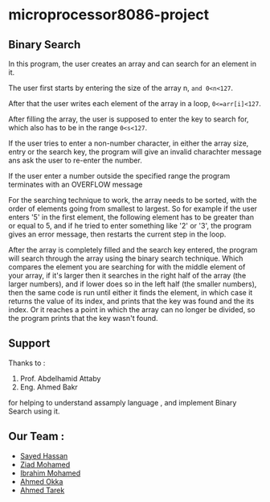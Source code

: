# microprocessor8086-project

## Binary Search

In this program, the user creates an array and can search for an element in it.

The user first starts by entering the size of the array n, `and 0<n<127`. 
 
After that the user writes each element of the array in a loop, `0<=arr[i]<127`. 

After filling the array, the user is supposed to enter the key to search for, which also has to be in the range `0<s<127`.

If the user tries to enter a non-number character, in either the array size, entry or the search key, the program will give an invalid charachter message ans ask the user to 
re-enter the number. 

If the user enter a number outside the specified range the program terminates with an OVERFLOW message

For the searching technique to work, the array needs to be sorted, with the order of elements going from smallest to largest. So for example if the user enters '5' in the first element, the following element has to be greater than or equal to 5, and if he tried to enter something like '2' or '3', the program gives an error message, then restarts the current step in the loop.

After the array is completely filled and the search key entered, the program will search through the array using the binary search technique. Which compares the element you are searching for with the middle element of your array, if it's larger then it searches in the right half of the array (the larger numbers), and if lower does so in the left half (the smaller numbers), then the same code is run until either it finds the element, in which case it returns the value of its index, and prints that the key was found and the its index. Or it reaches a point in which the array can no longer be divided, so the program prints that the key wasn't found.


## Support 
Thanks to :

1. Prof. Abdelhamid Attaby
2. Eng. Ahmed Bakr

for helping to understand assamply language , and implement Binary Search using it.

## Our Team :

- [Sayed Hassan](https://github.com/9mm-bot)
- [Ziad Mohamed](https://github.com/ZiadSENG)
- [Ibrahim Mohamed](https://github.com/hemagazzar)
- [Ahmed Okka](https://github.com/ahmedokka29)
- [Ahmed Tarek](https://github.com/ahmedashour28)  

